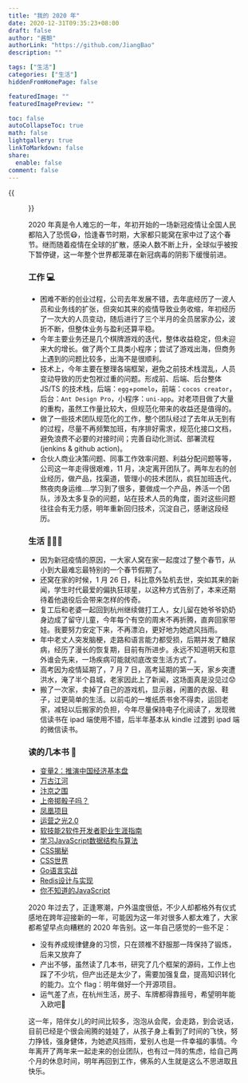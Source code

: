 ```yaml
---
title: "我的 2020 年"
date: 2020-12-31T09:35:23+08:00
draft: false
author: "酱鲍"
authorLink: "https://github.com/JiangBao"
description: ""

tags: ["生活"]
categories: ["生活"]
hiddenFromHomePage: false

featuredImage: ""
featuredImagePreview: ""

toc: false
autoCollapseToc: true
math: false
lightgallery: true
linkToMarkdown: false
share:
  enable: false
comment: false
---
```


<!--more-->

{{<figure src="https://jiangbao-1258001083.cos.ap-shanghai.myqcloud.com/mg20201231.jpeg" title="新发芽的薄荷">}}

2020 年真是令人难忘的一年，年初开始的一场新冠疫情让全国人民都陷入了恐慌:mask:，恰逢春节时期，大家都只能窝在家中过了这个春节。继而随着疫情在全球的扩散，感染人数不断上升，全球似乎被按下暂停键，这一年整个世界都笼罩在新冠病毒的阴影下缓慢前进。

### 工作 :computer:
* 困难不断的创业过程，公司去年发展不错，去年底经历了一波人员和业务线的扩张，但突如其来的疫情导致业务收缩，年初经历了一次大的人员变动，随后进行了三个半月的全员居家办公，波折不断，但整体业务与盈利还算平稳。
* 今年主要业务还是几个棋牌游戏的迭代，整体收益稳定，但未迎来大的增长。做了两个工具类小程序；尝试了游戏出海，但商务上遇到的问题比较多，出海不是很顺利。
* 技术上，今年主要在整理各端框架，避免之前技术栈混乱，人员变动导致的历史包袱过重的问题。形成前、后端、后台整体 JS/TS 的技术栈，后端：`egg`+`pomelo`，前端：`cocos creator`，后台：`Ant Design Pro`，小程序：`uni-app`。对老项目做了大量的重构，虽然工作量比较大，但规范化带来的收益还是值得的。
* 做了一些技术团队规范化的工作，整个团队经过了去年从无到有的过程，尽量不再频繁加班，有序排好需求，规范化接口文档，避免浪费不必要的对接时间；完善自动化测试、部署流程 (jenkins & github action)。
* 合伙人商业决策问题、同事工作效率问题、利益分配问题等等，公司这一年走得很艰难，11 月，决定离开团队了。两年左右的创业经历，做产品，找渠道，管理小的技术团队，疯狂加班迭代，熬夜肉身运维....学习到了很多，要做成一个产品，养活一个团队，涉及太多复杂的问题，站在技术人员的角度，面对这些问题往往会有无力感，明年重新回归技术，沉淀自己，感谢这段经历。

### 生活 :family_man_woman_girl:
* 因为新冠疫情的原因，一大家人窝在家一起度过了整个春节，从小到大最难忘最特别的一个春节假期了。
* 还窝在家的时候，1 月 26 日，科比意外坠机去世，突如其来的新闻，学生时代最爱的偏执狂球星，以这种方式告别了，本来还期待着他退役后会带来怎样的传奇。
* 复工后和老婆一起回到杭州继续做打工人，女儿留在她爷爷奶奶身边成了留守儿童，今年每个有空的周末不再折腾，直奔回家带娃。我要努力安定下来，不再漂泊，更好地为她遮风挡雨。
* 年中老丈人突发脑梗，走路和语言能力都受损，后期并发了糖尿病，经历了漫长的恢复期，目前有所进步。永远不知道明天和意外谁会先来，一场疾病可能就彻底改变生活方式了。
* 高考因为疫情延期了，7 月 7 日，高考延期的第一天，家乡突遭洪水，淹了半个县城，老家因此上了新闻，这场面真是没见过:worried:
* 搬了一次家，卖掉了自己的游戏机，显示器，闲置的衣服、鞋子，过更简单的生活。以前屯的一堆纸质书舍不得卖，运回老家，减轻以后搬家的负担，今年尽量保持电子化阅读了，发现微信读书在 ipad 端使用不错，后半年基本从 kindle 过渡到 ipad 端的微信读书。

### 读的几本书 :book:
* [变量2：推演中国经济基本盘](https://book.douban.com/subject/34925941/)
* [万古江河](https://book.douban.com/subject/27591495/)
* [汴京之围](https://book.douban.com/subject/34433981/)
* [上帝掷骰子吗？](https://book.douban.com/subject/1467022/)
* [凤凰项目](https://book.douban.com/subject/26644070/)
* [运营之光2.0](https://book.douban.com/subject/27020287/)
* [软技能2软件开发者职业生涯指南](https://book.douban.com/subject/35043940/)
* [学习JavaScript数据结构与算法](https://book.douban.com/subject/33441631/)
* [CSS揭秘](https://book.douban.com/subject/26745943/)
* [CSS世界](https://book.douban.com/subject/27615777/)
* [Go语言实战](https://book.douban.com/subject/27015617/)
* [Redis设计与实现](https://book.douban.com/subject/25900156/)
* [你不知道的JavaScript](https://book.douban.com/subject/26351021/)

2020 年过去了，正逢寒潮，户外温度很低，不少人却都格外有仪式感地在跨年迎接新的一年，可能因为这一年对很多人都太难了，大家都希望早点向糟糕的 2020 年告别。这一年自己感觉的一些不足：
* 没有养成规律健身的习惯，只在颈椎不舒服那一阵保持了锻炼，后来又放弃了
* 产出不够，虽然读了几本书，研究了几个框架的源码，工作上也踩了不少坑，但产出还是太少了，需要加强复盘，提高知识转化的能力。立个 flag：明年做好一个开源项目。
* 运气差了点，在杭州生活，房子、车牌都得靠摇号，希望明年能入欧吧:pray:

这一年，陪伴女儿的时间比较多，泡泡从会爬，会走路，到会说话，目前已经是个很会闹腾的娃娃了，从孩子身上看到了时间的飞快，努力挣钱，强身健体，为她遮风挡雨，爱别人也是一件幸福的事情。今年离开了两年来一起走来的创业团队，也有过一阵的焦虑，给自己两个月的休息时间，明年再回到工作，佛系的人生就是这么不思进取且快乐。